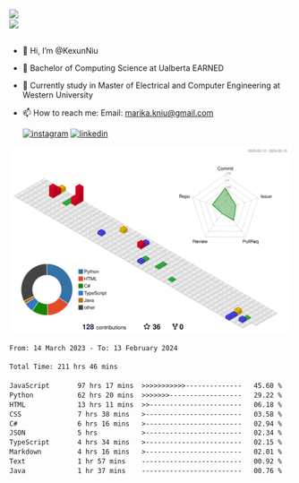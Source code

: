 <a href="https://github.com/anuraghazra/github-readme-stats">
  <img align="center" src="https://github-readme-stats.vercel.app/api?username=KexunNiu&show_icons=true" />
</a>
</br>
<a href="https://github.com/anuraghazra/github-readme-stats">
  <img align="center" src="https://github-readme-stats.vercel.app/api/top-langs/?username=KexunNiu" />
</a>

</br>
</br>

- 👋 Hi, I’m @KexunNiu
- 👀 Bachelor of Computing Science at Ualberta EARNED
- 🌱 Currently study in Master of Electrical and Computer Engineering at Western University
- 📫 How to reach me: Email: marika.kniu@gmail.com
  
  [![instagram](https://github.com/shikhar1020jais1/Git-Social/blob/master/Icons/Instagram1.png (Instagram))][1] [![linkedin](https://github.com/shikhar1020jais1/Git-Social/blob/master/Icons/LinkedIn1.png (LinkedIn))][2]

<!-- To Link your profile to the media buttons -->

[1]: https://www.instagram.com/barryn719_
[2]: https://www.linkedin.com/in/kexun-niu



![](./profile-3d-contrib/profile-gitblock.svg)

<!--START_SECTION:waka-->

```txt
From: 14 March 2023 - To: 13 February 2024

Total Time: 211 hrs 46 mins

JavaScript       97 hrs 17 mins  >>>>>>>>>>>--------------   45.60 %
Python           62 hrs 20 mins  >>>>>>>------------------   29.22 %
HTML             13 hrs 11 mins  >>-----------------------   06.18 %
CSS              7 hrs 38 mins   >------------------------   03.58 %
C#               6 hrs 16 mins   >------------------------   02.94 %
JSON             5 hrs           >------------------------   02.34 %
TypeScript       4 hrs 34 mins   >------------------------   02.15 %
Markdown         4 hrs 16 mins   >------------------------   02.01 %
Text             1 hr 57 mins    -------------------------   00.92 %
Java             1 hr 37 mins    -------------------------   00.76 %
```

<!--END_SECTION:waka-->

